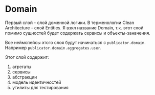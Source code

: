 # Domain

Первый слой - слой доменной логики. В терменологии Clean Architecture - слой Entities.
Я взял название Domain, т.к. этот слой помимо сущностей будет содержать сервисы и объекты-заначения.

Все неймспейсы этого слоя будут начинаться с `publicator.domain`.
Например `publicator.domain.aggregates.user`.

Этот слой содержит:

1. агрегаты
2. сервисы
3. абстракции
4. модель идентичностей
5. утилиты для тестирования
